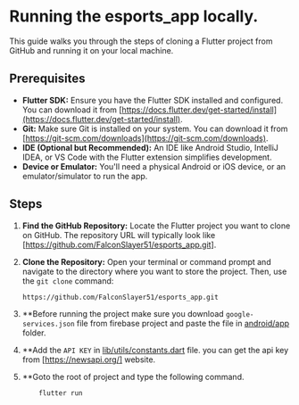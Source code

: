 
# Running the esports_app locally.

This guide walks you through the steps of cloning a Flutter project from GitHub and running it on your local machine.

## Prerequisites

* **Flutter SDK:** Ensure you have the Flutter SDK installed and configured.  You can download it from [https://docs.flutter.dev/get-started/install](https://docs.flutter.dev/get-started/install).
* **Git:**  Make sure Git is installed on your system.  You can download it from [https://git-scm.com/downloads](https://git-scm.com/downloads).
* **IDE (Optional but Recommended):**  An IDE like Android Studio, IntelliJ IDEA, or VS Code with the Flutter extension simplifies development.
* **Device or Emulator:**  You'll need a physical Android or iOS device, or an emulator/simulator to run the app.

## Steps

1. **Find the GitHub Repository:** Locate the Flutter project you want to clone on GitHub. The repository URL will typically look like [https://github.com/FalconSlayer51/esports_app.git].

2. **Clone the Repository:** Open your terminal or command prompt and navigate to the directory where you want to store the project.  Then, use the `git clone` command:

   ```bash
   https://github.com/FalconSlayer51/esports_app.git
3. **Before running the project make sure you download `google-services.json` file from firebase project and paste the file in [android/app](android/app) folder.
4. **Add the `API KEY` in [lib/utils/constants.dart](lib/utils/constants.dart) file. you can get the api key from [https://newsapi.org/] website.
5. **Goto the root of project and type the following command.
     ```bash
         flutter run
